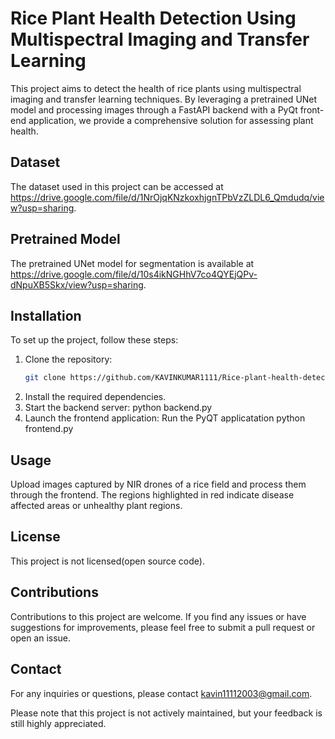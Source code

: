 # Rice Plant Health Detection Using Multispectral Imaging and Transfer Learning

This project aims to detect the health of rice plants using multispectral imaging and transfer learning techniques. By leveraging a pretrained UNet model and processing images through a FastAPI backend with a PyQt front-end application, we provide a comprehensive solution for assessing plant health.

## Dataset
The dataset used in this project can be accessed at https://drive.google.com/file/d/1NrOjqKNzkoxhjgnTPbVzZLDL6_Qmdudq/view?usp=sharing.

## Pretrained Model
The pretrained UNet model for segmentation is available at https://drive.google.com/file/d/10s4ikNGHhV7co4QYEjQPv-dNpuXB5Skx/view?usp=sharing.

## Installation
To set up the project, follow these steps:
1. Clone the repository:
   ```bash
   git clone https://github.com/KAVINKUMAR1111/Rice-plant-health-detection-using-multispectral-imaging-and-transfer-learning.git
2. Install the required dependencies.
3. Start the backend server: python backend.py
4. Launch the frontend application: Run the PyQT applicatation python frontend.py

## Usage
Upload images captured by NIR drones of a rice field and process them through the frontend. The regions highlighted in red indicate disease affected areas or unhealthy plant regions.

## License
This project is not licensed(open source code).

## Contributions
Contributions to this project are welcome. If you find any issues or have suggestions for improvements, please feel free to submit a pull request or open an issue.

## Contact
For any inquiries or questions, please contact kavin11112003@gmail.com.

Please note that this project is not actively maintained, but your feedback is still highly appreciated.
